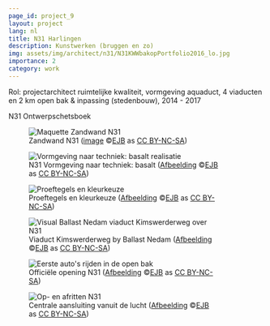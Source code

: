 ```yaml
---
page_id: project_9
layout: project
lang: nl
title: N31 Harlingen
description: Kunstwerken (bruggen en zo)
img: assets/img/architect/n31/N31KWWbakopPortfolio2016_lo.jpg
importance: 2
category: work
---
```


Rol: projectarchitect ruimtelijke kwaliteit, vormgeving aquaduct, 4 viaducten en 2 km open bak &amp; inpassing (stedenbouw), 2014 - 2017

<div class="card w3-center" style="max-width: 90%;">N31 Ontwerpschetsboek

<div class="w3-row">
  <div class="w3-col s12 m6">
  <figure><img src='{{ "/assets/img/architect/n31/N31_IMG_0180_kl.jpg" | relative_url }}' alt='Maquette Zandwand N31' class='w3-image'>
  <figcaption class="kleiner">Zandwand N31 (<a prefix="dct: https://purl.org/dc/terms/" href="https://purl.org/dc/dcmitype/Image" property="dct:title" rel="dct:type">image</a> &copy;<a prefix="cc: https://creativecommons.org/ns#" href="https://www.ebroerse.nl" property="cc:attributionName" rel="cc:attributionURL">EJB</a> as <a rel="license" href="https://creativecommons.org/licenses/by-nc-sa/4.0/">CC BY-NC-SA</a>)</figcaption></figure>
  </div>
  <div class="w3-col s12 m6">
  <figure><img src='{{ "/assets/img/architect/n31/EBR_N31TechniekBasalt.png" | relative_url }}' alt='Vormgeving naar techniek: basalt realisatie' class='w3-image'>
  <figcaption class="kleiner">N31 Vormgeving naar techniek: basalt (<a prefix="dct: https://purl.org/dc/terms/" href="https://purl.org/dc/dcmitype/Image" property="dct:title" rel="dct:type">Afbeelding</a> &copy;<a prefix="cc: https://creativecommons.org/ns#" href="https://www.ebroerse.nl" property="cc:attributionName" rel="cc:attributionURL">EJB</a> as <a rel="license" href="https://creativecommons.org/licenses/by-nc-sa/4.0/">CC BY-NC-SA</a>)</figcaption></figure>
  </div>
</div>

<div class="w3-row">
  <div class="w3-col s12 m6">
  <figure><img src='{{ "/assets/img/architect/n31/N31_basaltkleuren.jpg" | relative_url }}' alt='Proeftegels en kleurkeuze' class='w3-image'>
  <figcaption class="kleiner">Proeftegels en kleurkeuze (<a prefix="dct: https://purl.org/dc/terms/" href="https://purl.org/dc/dcmitype/Image" property="dct:title" rel="dct:type">Afbeelding</a> &copy;<a prefix="cc: https://creativecommons.org/ns#" href="https://www.ebroerse.nl" property="cc:attributionName" rel="cc:attributionURL">EJB</a> as <a rel="license" href="https://creativecommons.org/licenses/by-nc-sa/4.0/">CC BY-NC-SA</a>)</figcaption></figure>
  </div>
  <div class="w3-col s12 m6">
  <figure><img src='{{ "/assets/img/architect/n31/N31KWWbakopPortfolio2016.jpg" | relative_url }}' alt='Visual Ballast Nedam viaduct Kimswerderweg over N31' class='w3-image'>
  <figcaption class="kleiner">Viaduct Kimswerderweg by Ballast Nedam (<a prefix="dct: https://purl.org/dc/terms/" href="https://purl.org/dc/dcmitype/Image" property="dct:title" rel="dct:type">Afbeelding</a> &copy;<a prefix="cc: https://creativecommons.org/ns#" href="https://www.ebroerse.nl" property="cc:attributionName" rel="cc:attributionURL">EJB</a> as <a rel="license" href="https://creativecommons.org/licenses/by-nc-sa/4.0/">CC BY-NC-SA</a>)</figcaption></figure>
  </div>
</div>

<div class="w3-row">
  <div class="w3-col s12 m6">
  <figure><img src='{{ "/assets/img/architect/n31/n31opening_foto_4.jpg" | relative_url }}' alt="Eerste auto's rijden in de open bak" class='w3-image'>
  <figcaption class="kleiner">Officiële opening N31 (<a prefix="dct: https://purl.org/dc/terms/" href="https://purl.org/dc/dcmitype/Image" property="dct:title" rel="dct:type">Afbeelding</a> &copy;<a prefix="cc: https://creativecommons.org/ns#" href="https://www.ebroerse.nl" property="cc:attributionName" rel="cc:attributionURL">EJB</a> as <a rel="license" href="https://creativecommons.org/licenses/by-nc-sa/4.0/">CC BY-NC-SA</a>)</figcaption></figure>
  </div>
  <div class="w3-col s12 m6">
  <figure><img src='{{ "/assets/img/architect/n31/N31_CentraleAansluiting_lufo.jpg" | relative_url }}' alt='Op- en afritten N31' class='w3-image'>
  <figcaption class="kleiner">Centrale aansluiting vanuit de lucht (<a prefix="dct: https://purl.org/dc/terms/" href="https://purl.org/dc/dcmitype/Image" property="dct:title" rel="dct:type">Afbeelding</a> &copy;<a prefix="cc: https://creativecommons.org/ns#" href="https://www.ebroerse.nl" property="cc:attributionName" rel="cc:attributionURL">EJB</a> as <a rel="license" href="https://creativecommons.org/licenses/by-nc-sa/4.0/">CC BY-NC-SA</a>)</figcaption></figure>
  </div>
</div>

</div><!-- einde N31 schetsboek -->
